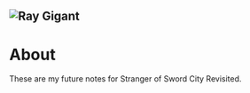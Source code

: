 ![Ray Gigant](https://static.wikia.nocookie.net/experience-inc/images/c/c4/Stranger_of_Sword_City_Revisited_%28Logo%29.png/revision/latest/scale-to-width-down/640?cb=20231129154011)
---
# About
These are my future notes for Stranger of Sword City Revisited.